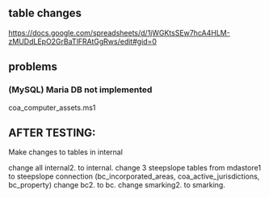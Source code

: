 

## table changes
https://docs.google.com/spreadsheets/d/1jWGKtsSEw7hcA4HLM-zMUDdLEpO2GrBaTlFRAtGgRws/edit#gid=0


## problems

### (MySQL) Maria DB not implemented
coa_computer_assets.ms1





## AFTER TESTING:
Make changes to tables in internal

 change all internal2. to internal.
 change 3 steepslope tables from mdastore1 to steepslope connection (bc_incorporated_areas, coa_active_jurisdictions, bc_property)
 change bc2. to bc.
 change smarking2. to smarking.